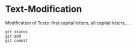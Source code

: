 # Text-Modification
 Modification of Texts: first capital letters, all capital letters, ...

 ```
git status
git add
git commit
```
